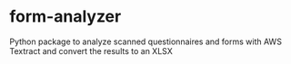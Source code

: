 # form-analyzer

Python package to analyze scanned questionnaires and forms with AWS Textract and convert the results to an XLSX
